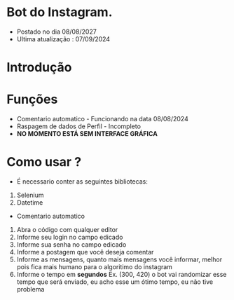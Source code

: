 # Bot do Instagram.

* Postado no dia 08/08/2027
* Ultima atualização : 07/09/2024

# Introdução


# Funções
* Comentario automatico - Funcionando na data 08/08/2024
* Raspagem de dados de Perfil - Incompleto
* **NO MOMENTO ESTÁ SEM INTERFACE GRÁFICA**


# Como usar ?
* É necessario conter as seguintes bibliotecas:
1. Selenium
2. Datetime


* Comentario automatico
1. Abra o código com qualquer editor
2. Informe seu login no campo edicado
3. Informe sua senha no campo edicado
4. Informe a postagem que você deseja comentar
5. Informe as mensagens, quanto mais mensagens você informar, melhor pois fica mais humano para o algoritimo do instagram
6. Informe o tempo em **segundos** Ex. (300, 420) o bot vai randomizar esse tempo que será enviado, eu acho esse um ótimo tempo, eu não tive problema
